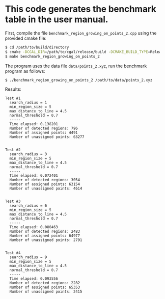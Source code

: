 # This code generates the benchmark table in the user manual.

First, compile the file `benchmark_region_growing_on_points_2.cpp` using the provided cmake file:

```bash
$ cd /path/to/build/directory
$ cmake -DCGAL_DIR=/path/to/cgal/release/build -DCMAKE_BUILD_TYPE=Release /path/to/benchmark/Region_growing
$ make benchmark_region_growing_on_points_2
```

The program uses the data file `data/points_2.xyz`, run the benchmark program as follows:

```bash
$ ./benchmark_region_growing_on_points_2 /path/to/data/points_2.xyz
```

Results:

```
Test #1
  search_radius = 1
  min_region_size = 5
  max_distance_to_line = 4.5
  normal_threshold = 0.7
  -----
  Time elapsed: 0.138201
  Number of detected regions: 796
  Number of assigned points: 4491
  Number of unassigned points: 63277


Test #2
  search_radius = 3
  min_region_size = 5
  max_distance_to_line = 4.5
  normal_threshold = 0.7
  -----
  Time elapsed: 0.072401
  Number of detected regions: 3054
  Number of assigned points: 63154
  Number of unassigned points: 4614


Test #3
  search_radius = 6
  min_region_size = 5
  max_distance_to_line = 4.5
  normal_threshold = 0.7
  -----
  Time elapsed: 0.080463
  Number of detected regions: 2483
  Number of assigned points: 64977
  Number of unassigned points: 2791


Test #4
  search_radius = 9
  min_region_size = 5
  max_distance_to_line = 4.5
  normal_threshold = 0.7
  -----
  Time elapsed: 0.093556
  Number of detected regions: 2282
  Number of assigned points: 65353
  Number of unassigned points: 2415
```
